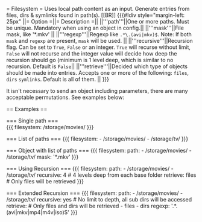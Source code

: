 = Filesystem =
Uses local path content as an input. Generate entries from files, dirs & symlinks found in path(s). [[BR]]
{{{#!div style="margin-left: 25px"
||= Option =||= Description =||
||'''path'''||One or more paths. Must be unique. Mandatory when using an object in config.||
||'''mask'''||File mask, like '*.mkv'  ||
||'''regexp'''||Regexp like `.*\.(avi|mkv)$`. Note: If both `mask` and `regexp` are present, `mask` will be used. ||
||'''recursive'''||Recursion flag. Can be set to `True`, `False` or an integer. `True` will recurse without limit, `False` will not recurse and the integer value will decide how deep the recursion should go (minimum is 1 level deep, which is similar to no recursion. Default is `False`||
||'''retrieve'''||Decided which type of objects should be made into entries. Accepts one or more of the following: `files`, `dirs` `symlinks`. Default is all of them.  ||
}}}

It isn't necessary to send an object including parameters, there are many acceptable permutations. See examples below:
    
== Examples ==

=== Single path ===      
{{{
      filesystem: /storage/movies/
}}}


    
=== List of paths ===
{{{
      filesystem:
         - /storage/movies/
         - /storage/tv/
}}}

=== Object with list of paths ===
{{{
      filesystem:
        path:
          - /storage/movies/
          - /storage/tv/
        mask: '*.mkv'
}}}

=== Using Recursion ===
{{{
      filesystem:
        path:
          - /storage/movies/
          - /storage/tv/
        recursive: 4  # 4 levels deep from each base folder
        retrieve: files  # Only files will be retrieved
}}}

=== Extended Recursion ===
{{{
      filesystem:
        path:
          - /storage/movies/
          - /storage/tv/
        recursive: yes  # No limit to depth, all sub dirs will be accessed
        retrieve:  # Only files and dirs will be retrieved
          - files
          - dirs
        regexp: '.*\.(avi|mkv|mp4|m4v|iso)$'
}}}